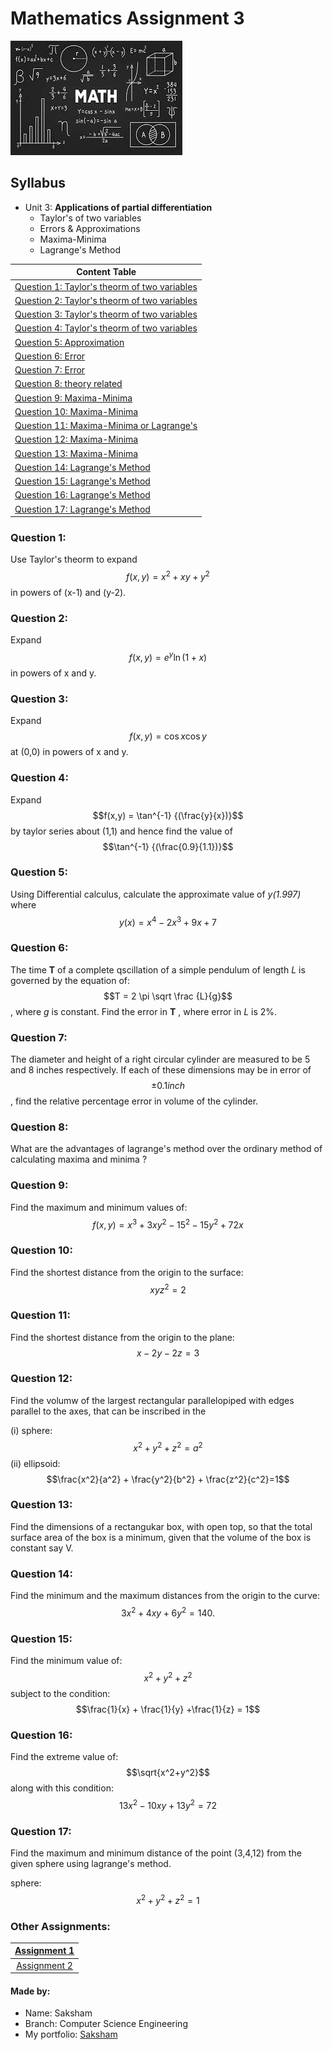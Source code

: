 # Mathematics Assignment 3

![](maths.jpeg)

## Syllabus

- Unit 3: __Applications of partial differentiation__
  -  Taylor's of two variables
  -  Errors & Approximations
  -  Maxima-Minima
  - Lagrange's Method

| Content Table |
|---------|
| [Question 1: Taylor's theorm of two variables](#question-1) |
| [Question 2: Taylor's theorm of two variables](#question-2) |
| [Question 3: Taylor's theorm of two variables](#question-3) |
| [Question 4: Taylor's theorm of two variables](#question-4) |
| [Question 5: Approximation](#question-5) |
| [Question 6: Error](#question-6) |
| [Question 7: Error](#question-7) |
| [Question 8: theory related](#question-8) |
| [Question 9: Maxima-Minima](#question-9) |
| [Question 10: Maxima-Minima](#question-10) |
| [Question 11: Maxima-Minima or Lagrange's](#question-11) |
| [Question 12: Maxima-Minima](#question-12) |
| [Question 13: Maxima-Minima](#question-13) |
| [Question 14: Lagrange's Method](#question-14) |
| [Question 15: Lagrange's Method](#question-15) |
| [Question 16: Lagrange's Method](#question-16) |
| [Question 17: Lagrange's Method](#question-17) |


### Question 1:

Use Taylor's theorm to expand $$f(x,y) = x^2 + xy + y^2$$ in powers of (x-1) and (y-2).



### Question 2:

Expand $$f(x,y) = e^y \ln (1+x)$$ in powers of x and y.

### Question 3: 

Expand $$f(x,y)= \cos{x} \cos{y}$$ at (0,0) in powers of x and y.

### Question 4:

Expand $$f(x,y) = \tan^{-1} {(\frac{y}{x})}$$ by taylor series about (1,1) and hence find the value of $$\tan^{-1} {(\frac{0.9}{1.1})}$$

### Question 5: 

Using Differential calculus, calculate the approximate value of _y(1.997)_ where $$y(x) = x^4 - 2x^3 + 9x +7$$

### Question 6: 

The time __T__ of a complete qscillation of a simple pendulum of length _L_ is governed by the equation of:
 $$T = 2 \pi \sqrt \frac {L}{g}$$ 
 , where _g_ is constant. Find the error in __T__ , where error in _L_ is 2%.

### Question 7: 

The diameter and height of a right circular cylinder are measured to be  5 and 8 inches respectively. If each of these dimensions may be in error of $$\pm 0.1 inch$$, find the relative percentage error in volume of the cylinder.

### Question 8:
What are the advantages of lagrange's method over the ordinary method of calculating maxima and minima ?

### Question 9: 

Find the maximum and minimum values of:
$$f(x,y)= x^3 + 3xy^2 -15^2 -15y^2 + 72x$$

### Question 10: 

Find the shortest distance from the origin to the surface:
$$xyz^2=2$$

### Question 11: 

Find the shortest distance from the origin to the plane: 
$$x-2y-2z=3$$

### Question 12: 

Find the volumw of the largest rectangular parallelopiped with edges parallel to the axes, that can be inscribed in the 

(i) sphere:
 $$x^2+y^2+z^2=a^2$$
(ii) ellipsoid:
 $$\frac{x^2}{a^2} + \frac{y^2}{b^2} + \frac{z^2}{c^2}=1$$

### Question 13: 

Find the dimensions of a rectangukar box, with open top, so that the total surface area of the box is a minimum, given that the volume of the box is constant say V.

### Question 14: 

Find the minimum and the maximum distances from the origin to the curve:
$$3x^2+4xy+6y^2=140.$$

### Question 15: 

Find the minimum value of:
$$x^2+y^2+z^2$$
subject to the condition: 
$$\frac{1}{x} + \frac{1}{y} +\frac{1}{z} = 1$$ 


### Question 16: 

Find the extreme value of:
$$\sqrt{x^2+y^2}$$
along with this condition:  
$$13x^2-10xy+13y^2=72$$

### Question 17: 

Find the maximum and minimum distance of the point (3,4,12) from the given sphere using lagrange's method.

sphere: 
$$x^2+y^2+z^2=1$$


### Other Assignments:

|[Assignment 1](https://saksham3736.github.io/mathematics/)|
|:---------------------------------------------------------:|
|[Assignment 2](https://saksham3736.github.io/mathematics3/)|

#### Made by:
- Name: Saksham
- Branch: Computer Science Engineering
- My portfolio: [Saksham](https://saksham3736.github.io)

